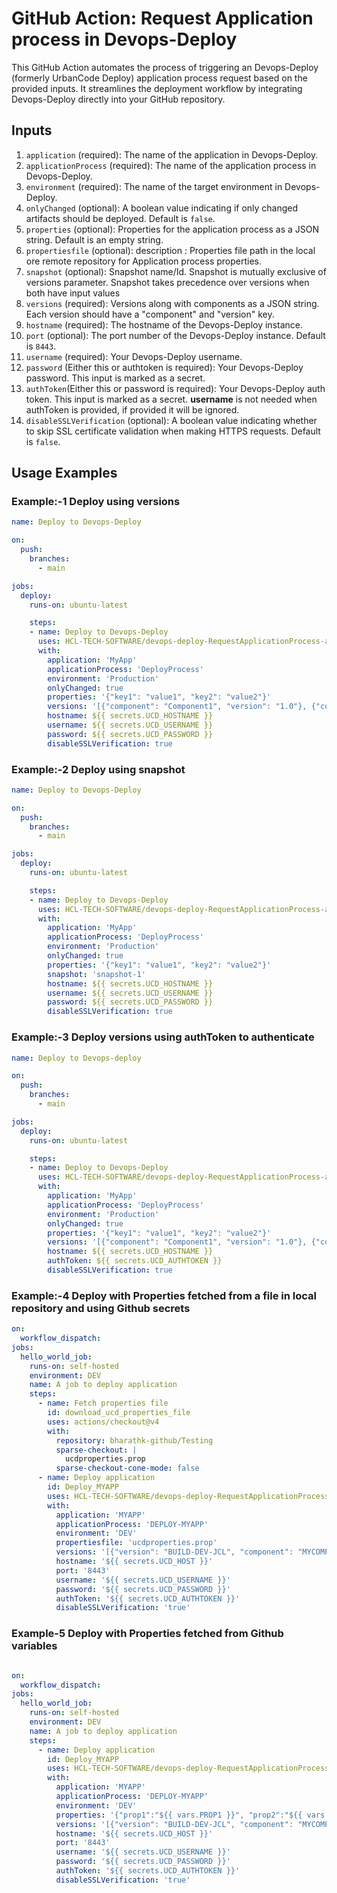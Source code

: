 # GitHub Action: Request Application process in Devops-Deploy

This GitHub Action automates the process of triggering an Devops-Deploy (formerly UrbanCode Deploy) application process request based on the provided inputs. It streamlines the deployment workflow by integrating Devops-Deploy directly into your GitHub repository.

## Inputs

1. `application` (required): The name of the application in Devops-Deploy.
2. `applicationProcess` (required): The name of the application process in Devops-Deploy.
3. `environment` (required): The name of the target environment in Devops-Deploy.
4. `onlyChanged` (optional): A boolean value indicating if only changed artifacts should be deployed. Default is `false`.
5. `properties` (optional): Properties for the application process as a JSON string. Default is an empty string.
6. `propertiesfile` (optional):   description : Properties file path in the local ore remote repository for Application process properties.
7. `snapshot` (optional): Snapshot name/Id. Snapshot is mutually exclusive of versions parameter. Snapshot takes precedence over versions when both have input values
8. `versions` (required): Versions along with components as a JSON string. Each version should have a "component" and "version" key.
9. `hostname` (required): The hostname of the Devops-Deploy instance.
10. `port` (optional): The port number of the Devops-Deploy instance. Default is `8443`.
11. `username` (required): Your Devops-Deploy username.
12. `password` (Either this or authtoken is required): Your Devops-Deploy password. This input is marked as a secret.
13. `authToken`(Either this or password is required): Your Devops-Deploy auth token. This input is marked as a secret.  **username** is not needed when authToken is provided, if provided it will be ignored.
14. `disableSSLVerification` (optional): A boolean value indicating whether to skip SSL certificate validation when making HTTPS requests. Default is `false`.

## Usage Examples 

### Example:-1 Deploy using versions

```yaml
name: Deploy to Devops-Deploy

on:
  push:
    branches:
      - main

jobs:
  deploy:
    runs-on: ubuntu-latest

    steps:
    - name: Deploy to Devops-Deploy
      uses: HCL-TECH-SOFTWARE/devops-deploy-RequestApplicationProcess-action@v1.33
      with:
        application: 'MyApp'
        applicationProcess: 'DeployProcess'
        environment: 'Production'
        onlyChanged: true
        properties: '{"key1": "value1", "key2": "value2"}'
        versions: '[{"component": "Component1", "version": "1.0"}, {"component": "Component2", "version": "2.0"}]'
        hostname: ${{ secrets.UCD_HOSTNAME }}
        username: ${{ secrets.UCD_USERNAME }}
        password: ${{ secrets.UCD_PASSWORD }}
        disableSSLVerification: true
```

### Example:-2 Deploy using snapshot

```yaml
name: Deploy to Devops-Deploy

on:
  push:
    branches:
      - main

jobs:
  deploy:
    runs-on: ubuntu-latest

    steps:
    - name: Deploy to Devops-Deploy
      uses: HCL-TECH-SOFTWARE/devops-deploy-RequestApplicationProcess-action@v1.33
      with:
        application: 'MyApp'
        applicationProcess: 'DeployProcess'
        environment: 'Production'
        onlyChanged: true
        properties: '{"key1": "value1", "key2": "value2"}'
        snapshot: 'snapshot-1'
        hostname: ${{ secrets.UCD_HOSTNAME }}
        username: ${{ secrets.UCD_USERNAME }}
        password: ${{ secrets.UCD_PASSWORD }}
        disableSSLVerification: true
```


### Example:-3 Deploy versions using authToken to authenticate

```yaml
name: Deploy to Devops-deploy

on:
  push:
    branches:
      - main

jobs:
  deploy:
    runs-on: ubuntu-latest

    steps:
    - name: Deploy to Devops-Deploy
      uses: HCL-TECH-SOFTWARE/devops-deploy-RequestApplicationProcess-action@v1.33
      with:
        application: 'MyApp'
        applicationProcess: 'DeployProcess'
        environment: 'Production'
        onlyChanged: true
        properties: '{"key1": "value1", "key2": "value2"}'
        versions: '[{"component": "Component1", "version": "1.0"}, {"component": "Component2", "version": "2.0"}]'
        hostname: ${{ secrets.UCD_HOSTNAME }}
        authToken: ${{ secrets.UCD_AUTHTOKEN }}
        disableSSLVerification: true
```

### Example:-4 Deploy with Properties fetched from a file in local repository and using Github secrets

```yaml
on:
  workflow_dispatch:
jobs:
  hello_world_job:
    runs-on: self-hosted
    environment: DEV
    name: A job to deploy application
    steps:
      - name: Fetch properties file
        id: download_ucd_properties_file  
        uses: actions/checkout@v4
        with:
          repository: bharathk-github/Testing
          sparse-checkout: |
            ucdproperties.prop
          sparse-checkout-cone-mode: false
      - name: Deploy application
        id: Deploy_MYAPP
        uses: HCL-TECH-SOFTWARE/devops-deploy-RequestApplicationProcess-action@v1.33
        with:
          application: 'MYAPP'
          applicationProcess: 'DEPLOY-MYAPP'
          environment: 'DEV'
          propertiesfile: 'ucdproperties.prop'          
          versions: '[{"version": "BUILD-DEV-JCL", "component": "MYCOMP"}]'
          hostname: '${{ secrets.UCD_HOST }}'
          port: '8443'
          username: '${{ secrets.UCD_USERNAME }}'
          password: '${{ secrets.UCD_PASSWORD }}'
          authToken: '${{ secrets.UCD_AUTHTOKEN }}'
          disableSSLVerification: 'true'
```

### Example-5 Deploy with Properties fetched from Github variables

```yaml

on:
  workflow_dispatch:
jobs:
  hello_world_job:
    runs-on: self-hosted
    environment: DEV
    name: A job to deploy application
    steps:
      - name: Deploy application
        id: Deploy_MYAPP
        uses: HCL-TECH-SOFTWARE/devops-deploy-RequestApplicationProcess-action@v1.33
        with:
          application: 'MYAPP'
          applicationProcess: 'DEPLOY-MYAPP'
          environment: 'DEV'
          properties: '{"prop1":"${{ vars.PROP1 }}", "prop2":"${{ vars.PROP2 }}"}'
          versions: '[{"version": "BUILD-DEV-JCL", "component": "MYCOMP"}]'
          hostname: '${{ secrets.UCD_HOST }}'
          port: '8443'
          username: '${{ secrets.UCD_USERNAME }}'
          password: '${{ secrets.UCD_PASSWORD }}'
          authToken: '${{ secrets.UCD_AUTHTOKEN }}'
          disableSSLVerification: 'true'
```
